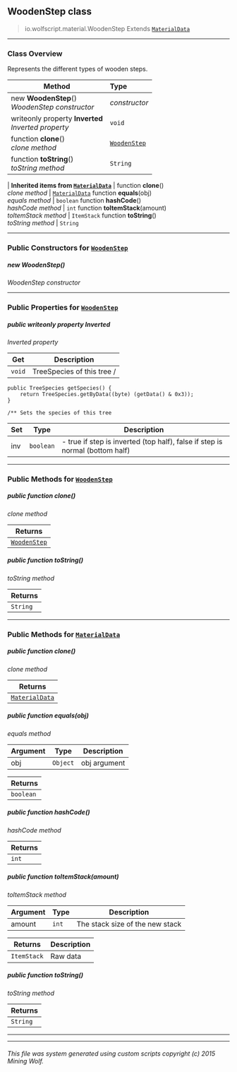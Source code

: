 ## WoodenStep __class__

>io.wolfscript.material.WoodenStep
>Extends [`MaterialData`](MaterialData.md)

---

### Class Overview

Represents the different types of wooden steps.

Method | Type   
--- | :--- 
new __WoodenStep__() <br> _WoodenStep constructor_ | _constructor_
 writeonly property __Inverted__ <br> _Inverted property_ | `void`
 function __clone__() <br> _clone method_ | [`WoodenStep`](WoodenStep.md)
 function __toString__() <br> _toString method_ | `String`
 |
__Inherited items from [`MaterialData`](MaterialData.md)__ |
 function __clone__() <br> _clone method_ | [`MaterialData`](MaterialData.md)
 function __equals__(obj) <br> _equals method_ | `boolean`
 function __hashCode__() <br> _hashCode method_ | `int`
 function __toItemStack__(amount) <br> _toItemStack method_ | `ItemStack`
 function __toString__() <br> _toString method_ | `String`





---

### Public Constructors for [`WoodenStep`](WoodenStep.md)

##### <a id='woodenstep'></a>new __WoodenStep__() 

_WoodenStep constructor_


---

### Public Properties for [`WoodenStep`](WoodenStep.md)

##### <a id='inverted'></a>public  writeonly property __Inverted__

_Inverted property_

Get | Description
--- | --- 
`void` | TreeSpecies of this tree /
    public TreeSpecies getSpecies() {
        return TreeSpecies.getByData((byte) (getData() & 0x3));
    }

    /** Sets the species of this tree

Set | Type | Description  
--- | --- | --- 
inv | `boolean` | - true if step is inverted (top half), false if step is normal (bottom half)


---

### Public Methods for [`WoodenStep`](WoodenStep.md)

##### <a id='clone'></a>public  function __clone__()

_clone method_

Returns | 
--- | 
[`WoodenStep`](WoodenStep.md) |


##### <a id='tostring'></a>public  function __toString__()

_toString method_

Returns | 
--- | 
`String` |


---

### Public Methods for [`MaterialData`](MaterialData.md)

##### <a id='clone'></a>public  function __clone__()

_clone method_

Returns | 
--- | 
[`MaterialData`](MaterialData.md) |


##### <a id='equals'></a>public  function __equals__(obj)

_equals method_

Argument | Type | Description  
--- | --- | --- 
obj | `Object` | obj argument

Returns | 
--- | 
`boolean` |


##### <a id='hashcode'></a>public  function __hashCode__()

_hashCode method_

Returns | 
--- | 
`int` |


##### <a id='toitemstack'></a>public  function __toItemStack__(amount)

_toItemStack method_

Argument | Type | Description  
--- | --- | --- 
amount | `int` | The stack size of the new stack

Returns | Description
--- | --- 
`ItemStack` | Raw data


##### <a id='tostring'></a>public  function __toString__()

_toString method_

Returns | 
--- | 
`String` |


---


---


###### This file was system generated using custom scripts copyright (c) 2015 Mining Wolf.
	

